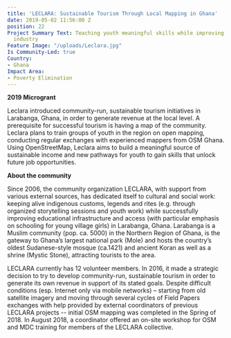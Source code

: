 ```yaml
---
title: 'LECLARA: Sustainable Tourism Through Local Mapping in Ghana'
date: 2019-05-02 11:56:00 Z
position: 22
Project Summary Text: Teaching youth meaningful skills while improving the local tourism
  industry
Feature Image: "/uploads/Leclara.jpg"
Is Community-Led: true
Country:
- Ghana
Impact Area:
- Poverty Elimination
---
```


**2019 Microgrant**  

Leclara introduced community-run, sustainable tourism initiatives in Larabanga, Ghana, in order to generate revenue at the local level. A prerequisite for successful tourism is having a map of the community. Leclara plans to train groups of youth in the region on open mapping, conducting regular exchanges with experienced mappers from OSM Ghana. Using OpenStreetMap, Leclara aims to build a meaningful source of sustainable income and new pathways for youth to gain skills that unlock future job opportunities.  

**About the community**  

Since 2006, the community organization LECLARA, with support from various external sources, has dedicated itself to cultural and social work: keeping alive indigenous customs, legends and rites (e.g. through organized storytelling sessions and youth work) while successfully improving educational infrastructure and access (with particular emphasis on schooling for young village girls) in Larabanga, Ghana. Larabanga is a Muslim community (pop. ca. 5000) in the Northern Region of Ghana, is the gateway to Ghana’s largest national park (Mole) and hosts the country’s oldest Sudanese-style mosque (ca.1421) and ancient Koran as well as a shrine (Mystic Stone), attracting tourists to the area.

LECLARA currently has 12 volunteer members. In 2016, it made a strategic decision to try to develop community-run, sustainable tourism in order to generate its own revenue in support of its stated goals. Despite difficult conditions (esp. Internet only via mobile networks) – starting from old satellite imagery and moving through several cycles of Field Papers exchanges with help provided by external coordinators of previous LECLARA projects -- initial OSM mapping was completed in the Spring of 2018. In August 2018, a coordinator offered an on-site workshop for OSM and MDC training for members of the LECLARA collective. 
